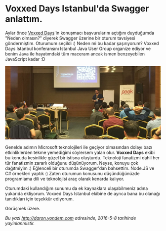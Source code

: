 # Voxxed Days Istanbul'da Swagger anlattım. 

Aylar önce [Voxxed Days](https://istanbul.voxxeddays.com/#speakers)'in konuşmacı başvurularını açtığını duyduğumda "Neden olmasın?" diyerek Swagger üzerine bir oturum tavsiyesi göndermiştim. Oturumum seçildi :) Neden mi bu kadar şaşırıyorum? Voxxed Days Istanbul konferansını Istanbul Java User Group organize ediyor ve benim Java ile hayatımdaki tüm maceram ancak ismen benzeyebilen JavaScript kadar :D 

![](media/Voxxed_Days_Istanbulda_Swagger_anlattim/voxxed-days.jpg)

Genelde adımın Microsoft teknolojileri ile geçiyor olmasından dolayı bazı etkinliklerden tekme yemediğimi söylersem yalan olur. **Voxxed Days** ekibi bu konuda kesinlikle güzel bir istisna oluşturdu. Teknoloji fanatizmi dahil her tür fanatizmin zararlı olduğunu düşünüyorum. Neyse, konuyu çok dağıtmiyim :) Eğlenceli bir oturumda Swagger'dan bahsettim. Node.JS ve C# örnekleri yaptık :) Zaten oturumun konusunu düşündüğünüzde programlama dili ve teknolojisi araç olarak kenarda kalıyor. 

<script async class="speakerdeck-embed" data-id="7679d40a1a8648ab81b54ccbbfdb890b" data-ratio="1.77777777777778" src="//speakerdeck.com/assets/embed.js"></script>

Oturumdaki kullandığım sunumu da ek kaynaklara ulaşabilmeniz adına yukarıda ekliyorum. Voxxed Days Istanbul ekibine de ayrıca bana bu olanağı tanıdıkları için teşekkür ediyorum.

Görüşmek üzere.

*Bu yazi http://daron.yondem.com adresinde, 2016-5-8 tarihinde yayinlanmistir.*